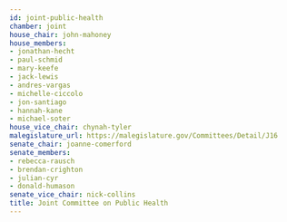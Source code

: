 ```yaml
---
id: joint-public-health
chamber: joint
house_chair: john-mahoney
house_members:
- jonathan-hecht
- paul-schmid
- mary-keefe
- jack-lewis
- andres-vargas
- michelle-ciccolo
- jon-santiago
- hannah-kane
- michael-soter
house_vice_chair: chynah-tyler
malegislature_url: https://malegislature.gov/Committees/Detail/J16
senate_chair: joanne-comerford
senate_members:
- rebecca-rausch
- brendan-crighton
- julian-cyr
- donald-humason
senate_vice_chair: nick-collins
title: Joint Committee on Public Health
---
```

